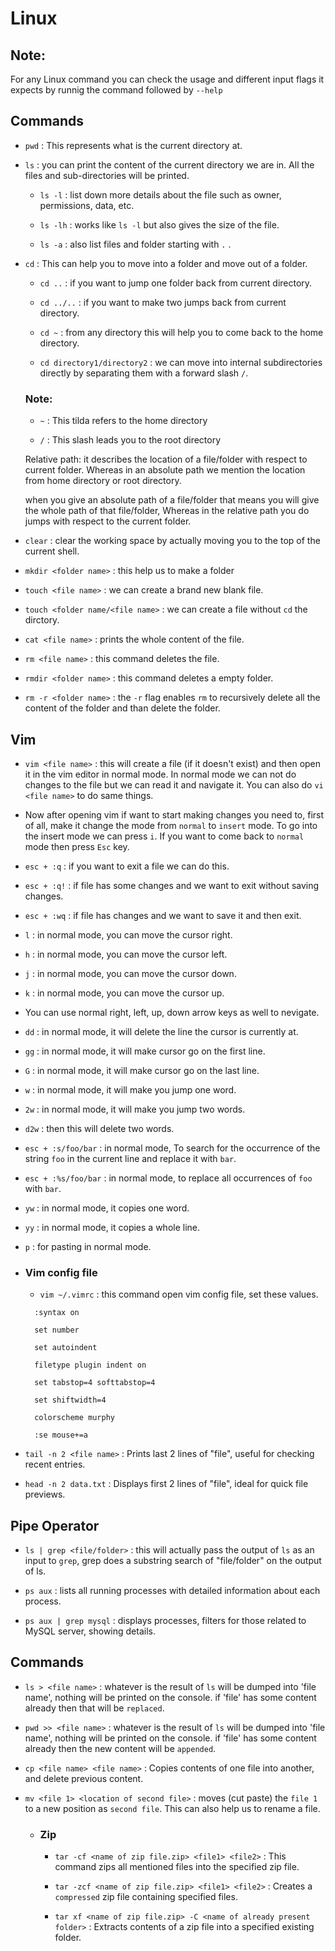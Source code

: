# Linux

## Note:

For any Linux command you can check the usage and different input flags it expects by runnig the command followed by `--help`

## Commands

- `pwd` : This represents what is the current directory at.

- `ls` : you can print the content of the current directory we are in. All the files and sub-directories will be printed.

  - `ls -l` : list down more details about the file such as owner, permissions, data, etc.

  - `ls -lh` : works like `ls -l` but also gives the size of the file.

  - `ls -a` : also list files and folder starting with `.` .

- `cd` : This can help you to move into a folder and move out of a folder.

  - `cd ..` : if you want to jump one folder back from current directory.

  - `cd ../..` : if you want to make two jumps back from current directory.

  - `cd ~` : from any directory this will help you to come back to the home directory.

  - `cd directory1/directory2` : we can move into internal subdirectories directly by separating them with a forward slash `/`.

  ### Note:

  - `~` : This tilda refers to the home directory

  - `/` : This slash leads you to the root directory

  Relative path: it describes the location of a file/folder with respect to current folder.
  Whereas in an absolute path we mention the location from home directory or root directory.

  when you give an absolute path of a file/folder that means you will give the whole path of that file/folder, Whereas in the relative path you do jumps with respect to the current folder.

- `clear` : clear the working space by actually moving you to the top of the current shell.

- `mkdir <folder name>` : this help us to make a folder

- `touch <file name>` : we can create a brand new blank file.

- `touch <folder name/<file name>` : we can create a file without `cd` the dirctory. 

- `cat <file name>` : prints the whole content of the file.

- `rm <file name>` : this command deletes the file.

- `rmdir <folder name>` : this command deletes a empty folder.

- `rm -r <folder name>` : the `-r` flag enables `rm` to recursively delete all the content of the folder and than delete the folder. 

## Vim

- `vim <file name>` : this will create a file (if it doesn't exist) and then open it in the vim editor in normal mode. In normal mode we can not do changes to the file but we can read it and navigate it. You can also do `vi <file name>` to do same things.

- Now after opening vim if want to start making changes you need to, first of all, make it change the mode from `normal` to `insert` mode. To go into the insert mode we can press `i`. If you want to come back to `normal` mode then press `Esc` key.

- `esc + :q` : if you want to exit a file we can do this.

- `esc + :q!` : if file has some changes and we want to exit without saving changes.

- `esc + :wq` : if file has changes and we want to save it and then exit.

- `l` : in normal mode, you can move the cursor right.

- `h` : in normal mode, you can move the cursor left.

- `j` : in normal mode, you can move the cursor down.

- `k` : in normal mode, you can move the cursor up.

- You can use normal right, left, up, down arrow keys as well to nevigate.

- `dd` : in normal mode, it will delete the line the cursor is currently at.

- `gg` : in normal mode, it will make cursor go on the first line.

- `G` : in normal mode, it will make cursor go on the last line.

- `w` : in normal mode, it will make you jump one word.

- `2w` : in normal mode, it will make you jump two words.

- `d2w` : then this will delete two words.

- `esc + :s/foo/bar` : in normal mode, To search for the occurrence of the string `foo` in the current line and replace it with `bar`.

- `esc + :%s/foo/bar` : in normal mode, to replace all occurrences of `foo` with `bar`.

- `yw` : in normal mode, it copies one word.

- `yy` : in normal mode, it copies a whole line.

- `p` : for pasting in normal mode.

- ### Vim config file

  - `vim ~/.vimrc` : this command open vim config file, set these values.


  ```
    :syntax on

    set number

    set autoindent

    filetype plugin indent on

    set tabstop=4 softtabstop=4

    set shiftwidth=4

    colorscheme murphy

    :se mouse+=a
  ```

- `tail -n 2 <file name>` : Prints last 2 lines of "file", useful for checking recent entries.

- `head -n 2 data.txt` : Displays first 2 lines of "file", ideal for quick file previews.

## Pipe Operator

- `ls | grep <file/folder>` : this will actually pass the output of `ls` as an input to `grep`, grep does a substring search of "file/folder" on the output of ls.   

- `ps aux` : lists all running processes with detailed information about each process.

- `ps aux | grep mysql` : displays processes, filters for those related to MySQL server, showing details.

## Commands

- `ls > <file name>` : whatever is the result of `ls` will be dumped into 'file name', nothing will be printed on the console. if 'file' has some content already then that will be `replaced`.

- `pwd >> <file name>` : whatever is the result of `ls` will be dumped into 'file name', nothing will be printed on the console. if 'file' has some content already then the new content will be `appended`.

- `cp <file name> <file name>` : Copies contents of one file into another, and delete previous content.

- `mv <file 1> <location of second file>` : moves (cut paste) the `file 1` to a new position as `second file`. This can also help us to rename a file.

  - ### Zip

    - `tar -cf <name of zip file.zip> <file1> <file2>` : This command zips all mentioned files into the specified zip file.

    - `tar -zcf <name of zip file.zip> <file1> <file2>` : Creates a ` compressed ` zip file containing specified files.

    - `tar xf <name of zip file.zip> -C <name of already present folder>` : Extracts contents of a zip file into a specified existing folder.